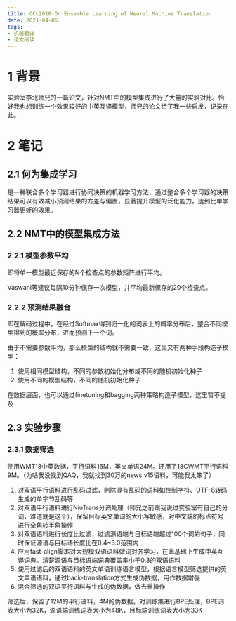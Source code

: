```yaml
---
title: CCL2018-On Ensemble Learning of Neural Machine Translation
date: 2021-04-06
tags:
- 机器翻译
- 论文阅读
---
```


# 1 背景
实验室李北师兄的一篇论文，针对NMT中的模型集成进行了大量的实验对比。恰好我也想训练一个效果较好的中英互译模型，师兄的论文给了我一些启发，记录在此。

# 2 笔记
## 2.1 何为集成学习
是一种联合多个学习器进行协同决策的机器学习方法，通过整合多个学习器的决策结果可以有效减小预测结果的方差与偏置，显著提升模型的泛化能力，达到比单学习器更好的效果。

## 2.2 NMT中的模型集成方法
### 2.2.1 模型参数平均
即将单一模型最近保存的N个检查点的参数矩阵进行平均。

Vaswani等建议每隔10分钟保存一次模型，并平均最新保存的20个检查点。
### 2.2.2 预测结果融合
即在解码过程中，在经过Softmax得到归一化的词表上的概率分布后，整合不同模型得到的概率分布，进而预测下一个词。

由于不需要参数平均，那么模型的结构就不需要一致，这里又有两种手段构造子模型：

1. 使用相同模型结构，不同的参数初始化分布或不同的随机初始化种子
2. 使用不同的模型结构，不同的随机初始化种子

在数据层面，也可以通过finetuning和bagging两种策略构造子模型，这里暂不提及

## 2.3 实验步骤
### 2.3.1 数据筛选
使用WMT18中英数据，平行语料16M，英文单语24M。还用了18CWMT平行语料9M。（为啥我没找到QAQ，我就找到30万的news v15语料，可能我太笨了）

1. 对双语平行语料进行乱码过滤，剔除混有乱码的语料如控制字符、UTF-8转码生成的单字节乱码等
2. 对双语平行语料进行NiuTrans分词处理（师兄之前跟我说过实验室有自己的分词，难道就是这个），保留目标英文单词的大小写敏感，对中文端的标点符号进行全角转半角操作
3. 对双语语料进行长度比过滤，过滤源语端与目标语端超过100个词的句子，同时保证源语与目标语长度比在0.4~3.0范围内
4. 应用fast-align脚本对大规模双语语料做词对齐学习，在此基础上生成中英互译词典。清楚源语与目标语端词典覆盖率小于0.3的双语语料
5. 使用过滤后的双语语料的英文单语训练语言模型，根据语言模型筛选提供的英文单语语料，通过back-translation方式生成伪数据，用作数据增强
6. 混合筛选的双语平行语料与生成的伪数据，做去重操作

筛选后，保留了12M的平行语料，4M的伪数据。对训练集进行BPE处理，BPE词表大小为32K，源语端训练词表大小为48K，目标端训练词表大小为33K